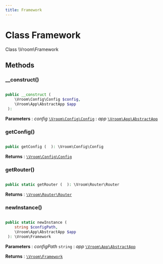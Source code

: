 ```yaml
---
title: Framework
---
```


# Class Framework

Class \Vroom\Framework









## Methods

### __construct()

```php

public __construct ( 
    \Vroom\Config\Config $config, 
    \Vroom\App\AbstractApp $app
 ): 
```






**Parameters**
: _config_ <code>[\Vroom\Config\Config](Config/Config.md)</code> 
: _app_ <code>[\Vroom\App\AbstractApp](App/AbstractApp.md)</code> 



### getConfig()

```php

public getConfig (  ): \Vroom\Config\Config
```







**Returns**
: <code>[\Vroom\Config\Config](Config/Config.md)</code> 


### getRouter()

```php

public static getRouter (  ): \Vroom\Router\Router
```







**Returns**
: <code>[\Vroom\Router\Router](Router/Router.md)</code> 


### newInstance()

```php

public static newInstance ( 
    string $configPath, 
    \Vroom\App\AbstractApp $app
 ): \Vroom\Framework
```






**Parameters**
: _configPath_ <code>string</code> 
: _app_ <code>[\Vroom\App\AbstractApp](App/AbstractApp.md)</code> 

**Returns**
: <code>[\Vroom\Framework](./Framework.md)</code> 




